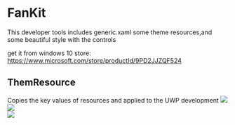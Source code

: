 # FanKit
This developer tools includes generic.xaml some theme resources,and some beautiful style with the controls

get it from windows 10 store:
https://www.microsoft.com/store/productId/9PD2JJZQF524

## ThemResource

Copies the key values of resources and applied to the UWP development
![](https://github.com/ysdy44/FanKit/blob/master/fankit00.PNG)  
![](https://github.com/ysdy44/FanKit/blob/master/fankit01.PNG)  
![](https://github.com/ysdy44/FanKit/blob/master/fankit02.PNG)  
